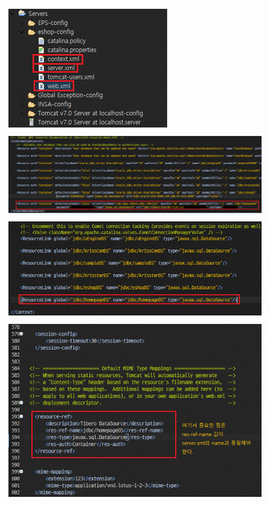 


![toacat서버](./img/server.GIF "이미지제목")  

![toacat서버](./img/server.xml.GIF "이미지제목")  

![toacat서버](./img/context.xml.GIF "이미지제목")  

![toacat서버](./img/web.xml.GIF "이미지제목")  

